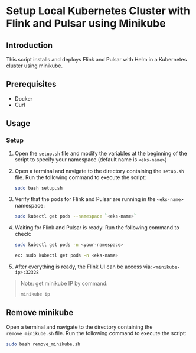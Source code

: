 # Setup Local Kubernetes Cluster with Flink and Pulsar using Minikube
## Introduction

This script installs and deploys Flink and Pulsar with Helm in a Kubernetes cluster using minikube.

## Prerequisites
- Docker
- Curl


## Usage
### Setup
1. Open the `setup.sh` file and modify the variables at the beginning of the script to specify your namespace (default name is `<eks-name>`)

2. Open a terminal and navigate to the directory containing the `setup.sh` file.
Run the following command to execute the script:

    ```bash
    sudo bash setup.sh
    ```

3. Verify that the pods for Flink and Pulsar are running in the `<eks-name>` namespace:

    ```bash
    sudo kubectl get pods --namespace `<eks-name>`
    ```

4. Waiting for Flink and Pulsar is ready:
Run the following command to check:
    ``` bash
    sudo kubectl get pods -n <your-namespace>

    ex: sudo kubectl get pods -n <eks-name>

    ```

5. After everything is ready, the Flink UI can be access via: `<minikube-ip>:32328`

> Note: get minikube IP by command:
> ``` bash
> minikube ip
> ```

## Remove minikube
Open a terminal and navigate to the directory containing the `remove_minikube.sh` file.
Run the following command to execute the script:

```bash
sudo bash remove_minikube.sh
```
